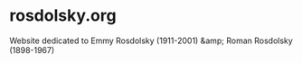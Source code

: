 # rosdolsky.org
Website dedicated to Emmy Rosdolsky (1911-2001) &amp;amp; Roman Rosdolsky (1898-1967)
